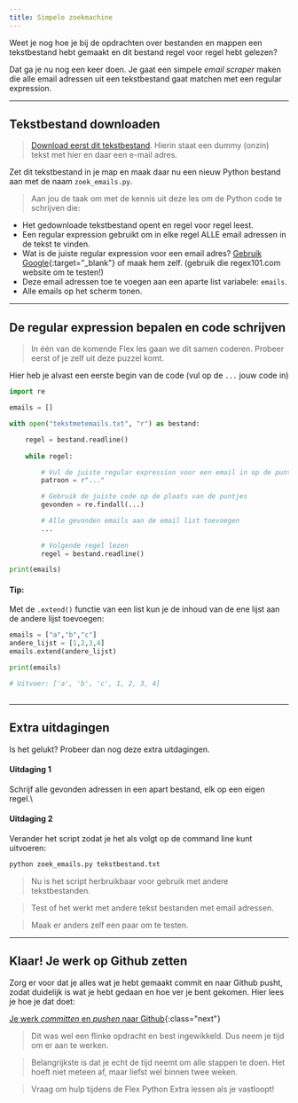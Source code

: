 ```yaml
---
title: Simpele zoekmachine
---
```


Weet je nog hoe je bij de opdrachten over bestanden en mappen een tekstbestand hebt gemaakt en dit bestand regel voor regel hebt gelezen?

Dat ga je nu nog een keer doen. Je gaat een simpele *email scraper* maken die alle email adressen uit een tekstbestand gaat matchen met een regular expression.

---

## Tekstbestand downloaden

> [Download eerst dit tekstbestand](tekstmetemails.txt). Hierin staat een dummy (onzin) tekst met hier en daar een e-mail adres.

Zet dit tekstbestand in je map en maak daar nu een nieuw Python bestand aan met de naam `zoek_emails.py`.

> Aan jou de taak om met de kennis uit deze les om de Python code te schrijven die:
 
- Het gedownloade tekstbestand opent en regel voor regel leest.
- Een regular expression gebruikt om in elke regel ALLE email adressen in de tekst te vinden.
- Wat is de juiste regular expression voor een email adres? [Gebruik Google](){:target="_blank"} of maak hem zelf. (gebruik die regex101.com website om te testen!) 
- Deze email adressen toe te voegen aan een aparte list variabele: `emails`.
- Alle emails op het scherm tonen.

---

## De regular expression bepalen en code schrijven 

> In één van de komende Flex les gaan we dit samen coderen. Probeer eerst of je zelf uit deze puzzel komt.

Hier heb je alvast een eerste begin van de code (vul op de `...` jouw code in)

```python
import re

emails = []

with open("tekstmetemails.txt", "r") as bestand:

    regel = bestand.readline()
   
    while regel:

        # Vul de juiste regular expression voor een email in op de puntjes
        patroon = r"..."

        # Gebruik de juiste code op de plaats van de puntjes
        gevonden = re.findall(...)

        # Alle gevonden emails aan de email list toevoegen
        ...
        
        # Volgende regel lezen
        regel = bestand.readline()

print(emails)

```

#### Tip: 
Met de `.extend()` functie van een list kun je de inhoud van de ene lijst aan de andere lijst toevoegen:

```python
emails = ["a","b","c"]
andere_lijst = [1,2,3,4]
emails.extend(andere_lijst)

print(emails)

# Uitvoer: ['a', 'b', 'c', 1, 2, 3, 4]
 
```

---

## Extra uitdagingen

Is het gelukt? Probeer dan nog deze extra uitdagingen.

#### Uitdaging 1 
Schrijf alle gevonden adressen in een apart bestand, elk op een eigen regel.\

#### Uitdaging 2 
Verander het script zodat je het als volgt op de command line kunt uitvoeren:

```python
python zoek_emails.py tekstbestand.txt
```

> Nu is het script herbruikbaar voor gebruik met andere tekstbestanden. 

> Test of het werkt met andere tekst bestanden met email adressen. 

> Maak er anders zelf een paar om te testen.

---

## Klaar! Je werk op Github zetten

Zorg er voor dat je alles wat je hebt gemaakt commit en naar Github pusht, zodat duidelijk is wat je hebt gedaan en hoe ver je bent gekomen. Hier lees je hoe je dat doet:

[Je werk *committen* en *pushen* naar Github](../../00-setup/commit_push.html){:class="next"}

> Dit was wel een flinke opdracht en best ingewikkeld. Dus neem je tijd om er aan te werken.
 
> Belangrijkste is dat je echt de tijd neemt om alle stappen te doen. Het hoeft niet meteen af, maar liefst wel binnen twee weken.

> Vraag om hulp tijdens de Flex Python Extra lessen als je vastloopt! 


